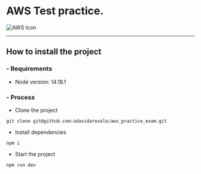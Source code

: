 # AWS Test practice.
<picture>
  <img alt="AWS Icon" src="https://elchapuzasinformatico.com/wp-content/uploads/2022/07/Amazon-AWS-Ingresos-Beneficios-Segundo-Trimestre-2022.jpg">
</picture>


----------
## How to install the project
### - Requirements

- Node version: 14.18.1
### - Process

- Clone the project 
```
git clone git@github.com:adavidarevalo/aws_practice_exam.git
```
- Install dependencies
```
npm i 
```
- Start the project
```
npm run dev
```
